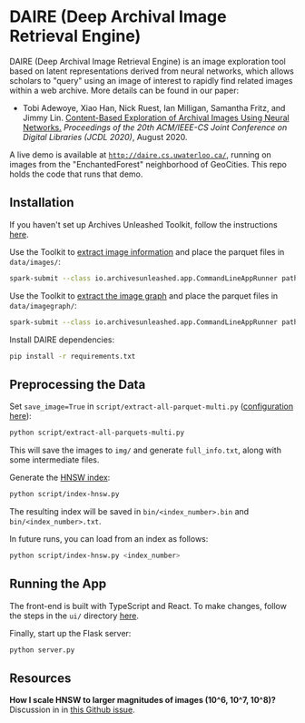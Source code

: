 # DAIRE (Deep Archival Image Retrieval Engine)

DAIRE (Deep Archival Image Retrieval Engine) is an image exploration tool based on latent representations derived from neural networks, which allows scholars to "query" using an image of interest to rapidly find related images within a web archive.
More details can be found in our paper:

+ Tobi Adewoye, Xiao Han, Nick Ruest, Ian Milligan, Samantha Fritz, and Jimmy Lin. [Content-Based Exploration of Archival Images Using Neural Networks.](https://cs.uwaterloo.ca/~jimmylin/publications/Adewoye_etal_JCDL2020.pdf) _Proceedings of the 20th ACM/IEEE-CS Joint Conference on Digital Libraries (JCDL 2020)_, August 2020.

A live demo is available at [`http://daire.cs.uwaterloo.ca/`](http://daire.cs.uwaterloo.ca/), running on images from the "EnchantedForest" neighborhood of GeoCities.
This repo holds the code that runs that demo.

## Installation
If you haven't set up Archives Unleashed Toolkit, follow the instructions [here](https://aut.docs.archivesunleashed.org/docs/home).

Use the Toolkit to [extract image information](https://aut.docs.archivesunleashed.org/docs/aut-spark-submit-app#image-information) and place the parquet files in `data/images/`:
```sh
spark-submit --class io.archivesunleashed.app.CommandLineAppRunner path/to/aut-fatjar.jar --extractor ImageInformationExtractor --input /path/to/warcs/* --output /path/to/daire/data/images --output-format parquet
```

Use the Toolkit to [extract the image graph](https://aut.docs.archivesunleashed.org/docs/aut-spark-submit-app#image-graph) and place the parquet files in `data/imagegraph/`:
```sh
spark-submit --class io.archivesunleashed.app.CommandLineAppRunner path/to/aut-fatjar.jar --extractor ImageInformationExtractor --input /path/to/warcs/* --output /path/to/daire/data/imagegraph --output-format parquet
```

Install DAIRE dependencies:
```sh
pip install -r requirements.txt
```

## Preprocessing the Data

Set `save_image=True` in `script/extract-all-parquet-multi.py` ([configuration here](https://github.com/archivesunleashed/daire/blob/master/script/extract-all-parquets-multi.py#L27)):
```sh
python script/extract-all-parquets-multi.py
```
This will save the images to `img/` and generate `full_info.txt`, along with some intermediate files.

Generate the [HNSW index](https://github.com/nmslib/hnswlib):
```sh
python script/index-hnsw.py
```
The resulting index will be saved in `bin/<index_number>.bin` and `bin/<index_number>.txt`.

In future runs, you can load from an index as follows:
```sh
python script/index-hnsw.py <index_number>
```

## Running the App

The front-end is built with TypeScript and React. To make changes, follow the steps in the `ui/` directory [here](https://github.com/archivesunleashed/daire/blob/master/ui/README.md).

Finally, start up the Flask server:
```sh
python server.py
```

## Resources
**How I scale HNSW to larger magnitudes of images (10^6, 10^7, 10^8)?**
Discussion in in [this Github issue](https://github.com/nmslib/hnswlib/issues/81).
